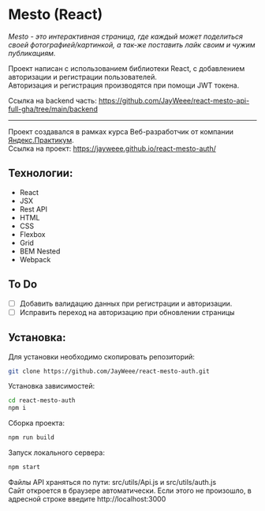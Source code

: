 # Mesto (React)
_Mesto - это интерактивная страница, где каждый может поделиться своей фотографией/картинкой, а так-же поставить лайк своим и чужим публикациям._

Проект написан с использованием библиотеки React, с добавлением авторизации и регистрации пользователей.  
Авторизация и регистрация производятся при помощи JWT токена.

Ссылка на backend часть: https://github.com/JayWeee/react-mesto-api-full-gha/tree/main/backend
***
Проект создавался в рамках курса Веб-разработчик от компании [Яндекс.Практикум](https://practicum.yandex.ru/).  
Ссылка на проект: https://jayweee.github.io/react-mesto-auth/
## Технологии:
- React
- JSX
- Rest API
- HTML
- CSS
- Flexbox
- Grid
- BEM Nested
- Webpack
## To Do
- [ ] Добавить валидацию данных при регистрации и авторизации.
- [ ] Исправить переход на авторизацию при обновлении страницы
## Установка:
Для установки необходимо скопировать репозиторий:
```Bash
git clone https://github.com/JayWeee/react-mesto-auth.git
```
Установка зависимостей:
```Bash
cd react-mesto-auth
npm i
```
Сборка проекта:
```Bash
npm run build
```
Запуск локального сервера:
```Bash
npm start
```
Файлы API храняться по пути: src/utils/Api.js и src/utils/auth.js  
Сайт откроется в браузере автоматически. Если этого не произошло, в адресной строке введите http://localhost:3000
